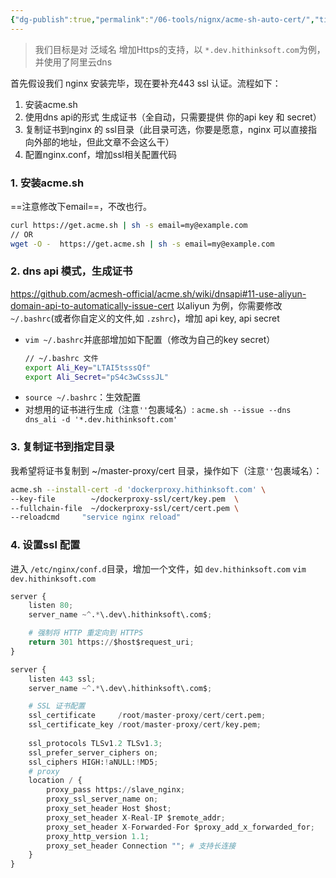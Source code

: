 ```yaml
---
{"dg-publish":true,"permalink":"/06-tools/nignx/acme-sh-auto-cert/","title":"使用acme.sh，域名自动证书更新","created":"2024-11-27T15:08:36.874+08:00","updated":"2024-12-10T13:47:50.618+08:00"}
---
```


>我们目标是对 泛域名 增加Https的支持，以 `*.dev.hithinksoft.com`为例，并使用了阿里云dns

首先假设我们 nginx 安装完毕，现在要补充443 ssl 认证。流程如下：
1. 安装acme.sh
2. 使用dns api的形式 生成证书（全自动，只需要提供 你的api key 和 secret）
3. 复制证书到nginx 的 ssl目录（此目录可选，你要是愿意，nginx 可以直接指向外部的地址，但此文章不会这么干）
4. 配置nginx.conf，增加ssl相关配置代码

### 1. 安装acme.sh
==注意修改下email==，不改也行。 
```bash
curl https://get.acme.sh | sh -s email=my@example.com
// OR
wget -O -  https://get.acme.sh | sh -s email=my@example.com
```

### 2. dns api 模式，生成证书
https://github.com/acmesh-official/acme.sh/wiki/dnsapi#11-use-aliyun-domain-api-to-automatically-issue-cert
以aliyun 为例，你需要修改 `~/.bashrc`(或者你自定义的文件,如 `.zshrc`)，增加 api key, api secret
+ `vim ~/.bashrc`并底部增加如下配置（修改为自己的key secret）
	```bash
	// ~/.bashrc 文件
	export Ali_Key="LTAI5tsssQf"
	export Ali_Secret="pS4c3wCsssJL"
	```
+ `source ~/.bashrc`：生效配置
+ 对想用的证书进行生成（注意`''`包裹域名）:
	`acme.sh --issue --dns dns_ali -d '*.dev.hithinksoft.com'`
### 3. 复制证书到指定目录
我希望将证书复制到 ~/master-proxy/cert 目录，操作如下（注意`''`包裹域名）：
```bash
acme.sh --install-cert -d 'dockerproxy.hithinksoft.com' \
--key-file        ~/dockerproxy-ssl/cert/key.pem  \
--fullchain-file  ~/dockerproxy-ssl/cert/cert.pem \
--reloadcmd     "service nginx reload"
```
### 4. 设置ssl 配置
进入 `/etc/nginx/conf.d`目录，增加一个文件，如 `dev.hithinksoft.com`
`vim dev.hithinksoft.com`
```python
server {
    listen 80;
    server_name ~^.*\.dev\.hithinksoft\.com$;

    # 强制将 HTTP 重定向到 HTTPS
    return 301 https://$host$request_uri;
}

server {
    listen 443 ssl;
    server_name ~^.*\.dev\.hithinksoft\.com$;

    # SSL 证书配置
    ssl_certificate     /root/master-proxy/cert/cert.pem;
    ssl_certificate_key /root/master-proxy/cert/key.pem;
	
    ssl_protocols TLSv1.2 TLSv1.3;
    ssl_prefer_server_ciphers on;
    ssl_ciphers HIGH:!aNULL:!MD5;
	# proxy
    location / {
        proxy_pass https://slave_nginx;
        proxy_ssl_server_name on;
        proxy_set_header Host $host;
        proxy_set_header X-Real-IP $remote_addr;
        proxy_set_header X-Forwarded-For $proxy_add_x_forwarded_for;
        proxy_http_version 1.1;
        proxy_set_header Connection ""; # 支持长连接
    }
}
```

